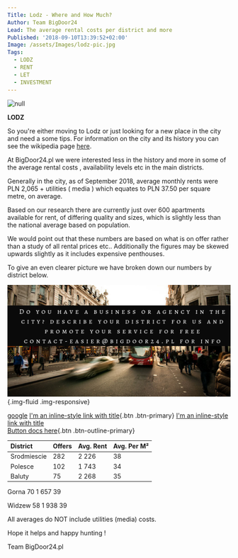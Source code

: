 ```yaml
---
Title: Lodz - Where and How Much?
Author: Team BigDoor24
Lead: The average rental costs per district and more
Published: '2018-09-10T13:39:52+02:00'
Image: /assets/Images/lodz-pic.jpg
Tags:
  - LODZ
  - RENT
  - LET
  - INVESTMENT
---
```

![null]()

**LODZ**

So you're either moving to Lodz or just looking for a new place in the city and need a some tips.  For information on the city and its history you can see the wikipedia page [here](https://en.wikipedia.org/wiki/%C5%81%C3%B3d%C5%BA). 

At BigDoor24.pl we were interested less in the history and more in some of the average rental costs , availability levels etc in the main districts.

Generally in the city, as of September 2018, average monthly rents were PLN 2,065 + utilities ( media ) which equates to PLN 37.50 per square metre, on average.

Based on our research there are currently just over 600 apartments available for rent, of differing quality and sizes, which is slightly less than the national average based on population.

We would point out that these numbers are based on what is on offer rather than a study of all rental prices etc.. Additionally the figures may be skewed upwards slightly as it includes expensive penthouses.

To give an even clearer picture we have broken down our numbers by district below.

![](/assets/Images/district-advert-bd24.png){.img-fluid .img-responsive}

[google](https://www.google.com) 
[I'm an inline-style link with title](https://www.google.com "Google's Homepage"){.btn .btn-primary}
[I'm an inline-style link with title](https://www.google.com "Google's Homepage")  
[Button docs here](https://getbootstrap.com/docs/4.0/components/buttons/ "Bootstrap buttons"){.btn .btn-outline-primary}

| District    | Offers | Avg. Rent | Avg. Per M² |
| :---------- | :----- | :-------- | :---------- |
| Srodmiescie | 282    | 2 226     | 38          |
| Polesce     | 102    | 1 743     | 34          |
| Baluty      | 75     | 2 268     | 35          |

Gorna	        70	              1 657                   39

Widzew	        58	              1 938                   39

All averages do NOT include utilities (media) costs.

Hope it helps and happy hunting !

Team BigDoor24.pl

